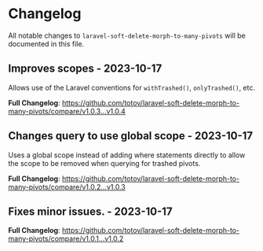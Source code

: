 # Changelog

All notable changes to `laravel-soft-delete-morph-to-many-pivots` will be documented in this file.

## Improves scopes - 2023-10-17

Allows use of the Laravel conventions for `withTrashed()`, `onlyTrashed()`, etc.

**Full Changelog**: https://github.com/totov/laravel-soft-delete-morph-to-many-pivots/compare/v1.0.3...v1.0.4

## Changes query to use global scope - 2023-10-17

Uses a global scope instead of adding where statements directly to allow the scope to be removed when querying for trashed pivots.

**Full Changelog**: https://github.com/totov/laravel-soft-delete-morph-to-many-pivots/compare/v1.0.2...v1.0.3

## Fixes minor issues. - 2023-10-17

**Full Changelog**: https://github.com/totov/laravel-soft-delete-morph-to-many-pivots/compare/v1.0.1...v1.0.2
